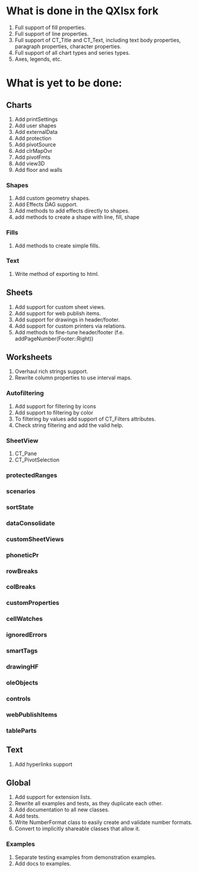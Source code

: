 
# What is done in the QXlsx fork

1. Full support of fill properties.
2. Full support of line properties.
3. Full support of CT_Title and CT_Text, including text body properties, paragraph 
   properties, character properties.
4. Full support of all chart types and series types.
5. Axes, legends, etc.

# What is yet to be done:

## Charts

1. Add printSettings
2. Add user shapes
3. Add externalData
4. Add protection
5. Add pivotSource
6. Add clrMapOvr
7. Add pivotFmts
8. Add view3D
9. Add floor and walls

### Shapes

1. Add custom geometry shapes.
2. Add Effects DAG support.
3. Add methods to add effects directly to shapes.
4. add methods to create a shape with line, fill, shape

### Fills

1. Add methods to create simple fills.

### Text 

1. Write method of exporting to html.

## Sheets

1. Add support for custom sheet views.
2. Add support for web publish items.
3. Add support for drawings in header/footer.
4. Add support for custom printers via relations.
5. Add methods to fine-tune header/footer (f.e. addPageNumber(Footer::Right))

## Worksheets

1. Overhaul rich strings support.
2. Rewrite column properties to use interval maps.

### Autofiltering

1. Add support for filtering by icons
2. Add support to filtering by color
3. To filtering by values add support of CT_Filters attributes.
4. Check string filtering and add the valid help.

### SheetView

1. CT_Pane
2. CT_PivotSelection

### protectedRanges

### scenarios

### sortState

### dataConsolidate

### customSheetViews

### phoneticPr

### rowBreaks

### colBreaks

### customProperties

### cellWatches

### ignoredErrors

### smartTags

### drawingHF

### oleObjects

### controls

### webPublishItems

### tableParts

## Text

1. Add hyperlinks support


## Global

1. Add support for extension lists.
2. Rewrite all examples and tests, as they duplicate each other.
3. Add documentation to all new classes.
4. Add tests.
5. Write NumberFormat class to easily create and validate number formats.
6. Convert to implicitly shareable classes that allow it.

### Examples

1. Separate testing examples from demonstration examples.
2. Add docs to examples.
